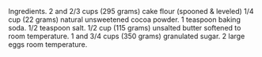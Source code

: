 Ingredients. 2 and 2/3 cups (295 grams) cake flour (spooned & leveled) 1/4 cup (22 grams) natural unsweetened cocoa powder. 1 teaspoon baking soda. 1/2 teaspoon salt. 1/2 cup (115 grams) unsalted butter softened to room temperature. 1 and 3/4 cups (350 grams) granulated sugar. 2 large eggs room temperature.